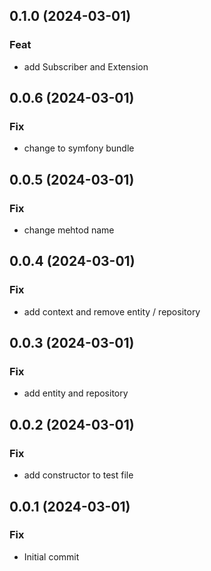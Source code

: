 ## 0.1.0 (2024-03-01)

### Feat

- add Subscriber and Extension

## 0.0.6 (2024-03-01)

### Fix

- change to symfony bundle

## 0.0.5 (2024-03-01)

### Fix

- change mehtod name

## 0.0.4 (2024-03-01)

### Fix

- add context and remove entity / repository

## 0.0.3 (2024-03-01)

### Fix

- add entity and repository

## 0.0.2 (2024-03-01)

### Fix

- add constructor to test file

## 0.0.1 (2024-03-01)

### Fix

- Initial commit
